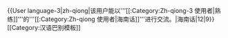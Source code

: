 {{User language-3|zh-qiong|该用户能以'''[[:Category:Zh-qiong-3 使用者|熟练]]'''的'''[[:Category:Zh-qiong 使用者|海南话]]'''进行交流。|海南话|12|9}}<noinclude>[[Category:汉语巴别模板]]</noinclude>